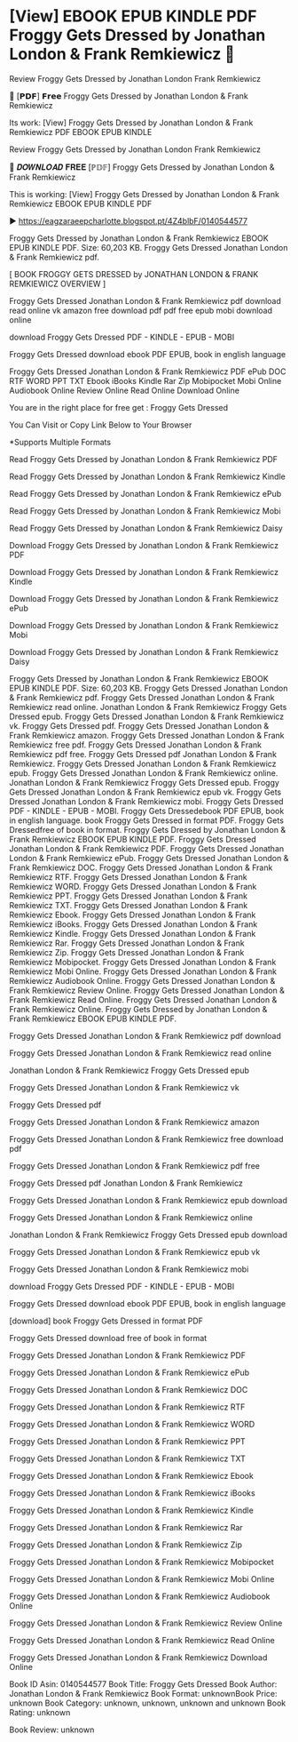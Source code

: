 # [View] EBOOK EPUB KINDLE PDF Froggy Gets Dressed by  Jonathan London &  Frank Remkiewicz 📝
Review Froggy Gets Dressed by Jonathan London Frank Remkiewicz

📙 [𝗣𝗗𝗙] 𝗙𝗿𝗲𝗲 Froggy Gets Dressed by Jonathan London & Frank Remkiewicz

Its work: [View] Froggy Gets Dressed by Jonathan London & Frank Remkiewicz PDF EBOOK EPUB KINDLE


Review Froggy Gets Dressed by Jonathan London Frank Remkiewicz

📝 𝑫𝑶𝑾𝑵𝑳𝑶𝑨𝑫 𝐅𝐑𝐄𝐄 [ℙ𝔻𝔽] Froggy Gets Dressed by Jonathan London & Frank Remkiewicz

This is working: [View] Froggy Gets Dressed by Jonathan London & Frank Remkiewicz EBOOK EPUB KINDLE PDF



▶ https://eagzaraeepcharlotte.blogspot.pt/4Z4blbF/0140544577



Froggy Gets Dressed by Jonathan London & Frank Remkiewicz EBOOK EPUB KINDLE PDF. Size: 60,203 KB. Froggy Gets Dressed Jonathan London & Frank Remkiewicz pdf.

[ BOOK FROGGY GETS DRESSED by JONATHAN LONDON & FRANK REMKIEWICZ OVERVIEW ]

Froggy Gets Dressed Jonathan London & Frank Remkiewicz pdf download read online vk amazon free download pdf pdf free epub mobi download online

download Froggy Gets Dressed PDF - KINDLE - EPUB - MOBI

Froggy Gets Dressed download ebook PDF EPUB, book in english language

Froggy Gets Dressed Jonathan London & Frank Remkiewicz PDF ePub DOC RTF WORD PPT TXT Ebook iBooks Kindle Rar Zip Mobipocket Mobi Online Audiobook Online Review Online Read Online Download Online

You are in the right place for free get : Froggy Gets Dressed

You Can Visit or Copy Link Below to Your Browser

*Supports Multiple Formats

Read Froggy Gets Dressed by Jonathan London & Frank Remkiewicz PDF

Read Froggy Gets Dressed by Jonathan London & Frank Remkiewicz Kindle

Read Froggy Gets Dressed by Jonathan London & Frank Remkiewicz ePub

Read Froggy Gets Dressed by Jonathan London & Frank Remkiewicz Mobi

Read Froggy Gets Dressed by Jonathan London & Frank Remkiewicz Daisy

Download Froggy Gets Dressed by Jonathan London & Frank Remkiewicz PDF

Download Froggy Gets Dressed by Jonathan London & Frank Remkiewicz Kindle

Download Froggy Gets Dressed by Jonathan London & Frank Remkiewicz ePub

Download Froggy Gets Dressed by Jonathan London & Frank Remkiewicz Mobi

Download Froggy Gets Dressed by Jonathan London & Frank Remkiewicz Daisy

Froggy Gets Dressed by Jonathan London & Frank Remkiewicz EBOOK EPUB KINDLE PDF. Size: 60,203 KB. Froggy Gets Dressed Jonathan London & Frank Remkiewicz pdf. Froggy Gets Dressed Jonathan London & Frank Remkiewicz read online. Jonathan London & Frank Remkiewicz Froggy Gets Dressed epub. Froggy Gets Dressed Jonathan London & Frank Remkiewicz vk. Froggy Gets Dressed pdf. Froggy Gets Dressed Jonathan London & Frank Remkiewicz amazon. Froggy Gets Dressed Jonathan London & Frank Remkiewicz free pdf. Froggy Gets Dressed Jonathan London & Frank Remkiewicz pdf free. Froggy Gets Dressed pdf Jonathan London & Frank Remkiewicz. Froggy Gets Dressed Jonathan London & Frank Remkiewicz epub. Froggy Gets Dressed Jonathan London & Frank Remkiewicz online. Jonathan London & Frank Remkiewicz Froggy Gets Dressed epub. Froggy Gets Dressed Jonathan London & Frank Remkiewicz epub vk. Froggy Gets Dressed Jonathan London & Frank Remkiewicz mobi. Froggy Gets Dressed PDF - KINDLE - EPUB - MOBI. Froggy Gets Dressedebook PDF EPUB, book in english language. book Froggy Gets Dressed in format PDF. Froggy Gets Dressedfree of book in format. Froggy Gets Dressed by Jonathan London & Frank Remkiewicz EBOOK EPUB KINDLE PDF. Froggy Gets Dressed Jonathan London & Frank Remkiewicz PDF. Froggy Gets Dressed Jonathan London & Frank Remkiewicz ePub. Froggy Gets Dressed Jonathan London & Frank Remkiewicz DOC. Froggy Gets Dressed Jonathan London & Frank Remkiewicz RTF. Froggy Gets Dressed Jonathan London & Frank Remkiewicz WORD. Froggy Gets Dressed Jonathan London & Frank Remkiewicz PPT. Froggy Gets Dressed Jonathan London & Frank Remkiewicz TXT. Froggy Gets Dressed Jonathan London & Frank Remkiewicz Ebook. Froggy Gets Dressed Jonathan London & Frank Remkiewicz iBooks. Froggy Gets Dressed Jonathan London & Frank Remkiewicz Kindle. Froggy Gets Dressed Jonathan London & Frank Remkiewicz Rar. Froggy Gets Dressed Jonathan London & Frank Remkiewicz Zip. Froggy Gets Dressed Jonathan London & Frank Remkiewicz Mobipocket. Froggy Gets Dressed Jonathan London & Frank Remkiewicz Mobi Online. Froggy Gets Dressed Jonathan London & Frank Remkiewicz Audiobook Online. Froggy Gets Dressed Jonathan London & Frank Remkiewicz Review Online. Froggy Gets Dressed Jonathan London & Frank Remkiewicz Read Online. Froggy Gets Dressed Jonathan London & Frank Remkiewicz Online. Froggy Gets Dressed by Jonathan London & Frank Remkiewicz EBOOK EPUB KINDLE PDF.

Froggy Gets Dressed Jonathan London & Frank Remkiewicz pdf download

Froggy Gets Dressed Jonathan London & Frank Remkiewicz read online

Jonathan London & Frank Remkiewicz Froggy Gets Dressed epub

Froggy Gets Dressed Jonathan London & Frank Remkiewicz vk

Froggy Gets Dressed pdf

Froggy Gets Dressed Jonathan London & Frank Remkiewicz amazon

Froggy Gets Dressed Jonathan London & Frank Remkiewicz free download pdf

Froggy Gets Dressed Jonathan London & Frank Remkiewicz pdf free

Froggy Gets Dressed pdf Jonathan London & Frank Remkiewicz

Froggy Gets Dressed Jonathan London & Frank Remkiewicz epub download

Froggy Gets Dressed Jonathan London & Frank Remkiewicz online

Jonathan London & Frank Remkiewicz Froggy Gets Dressed epub download

Froggy Gets Dressed Jonathan London & Frank Remkiewicz epub vk

Froggy Gets Dressed Jonathan London & Frank Remkiewicz mobi

download Froggy Gets Dressed PDF - KINDLE - EPUB - MOBI

Froggy Gets Dressed download ebook PDF EPUB, book in english language

[download] book Froggy Gets Dressed in format PDF

Froggy Gets Dressed download free of book in format

Froggy Gets Dressed Jonathan London & Frank Remkiewicz PDF

Froggy Gets Dressed Jonathan London & Frank Remkiewicz ePub

Froggy Gets Dressed Jonathan London & Frank Remkiewicz DOC

Froggy Gets Dressed Jonathan London & Frank Remkiewicz RTF

Froggy Gets Dressed Jonathan London & Frank Remkiewicz WORD

Froggy Gets Dressed Jonathan London & Frank Remkiewicz PPT

Froggy Gets Dressed Jonathan London & Frank Remkiewicz TXT

Froggy Gets Dressed Jonathan London & Frank Remkiewicz Ebook

Froggy Gets Dressed Jonathan London & Frank Remkiewicz iBooks

Froggy Gets Dressed Jonathan London & Frank Remkiewicz Kindle

Froggy Gets Dressed Jonathan London & Frank Remkiewicz Rar

Froggy Gets Dressed Jonathan London & Frank Remkiewicz Zip

Froggy Gets Dressed Jonathan London & Frank Remkiewicz Mobipocket

Froggy Gets Dressed Jonathan London & Frank Remkiewicz Mobi Online

Froggy Gets Dressed Jonathan London & Frank Remkiewicz Audiobook Online

Froggy Gets Dressed Jonathan London & Frank Remkiewicz Review Online

Froggy Gets Dressed Jonathan London & Frank Remkiewicz Read Online

Froggy Gets Dressed Jonathan London & Frank Remkiewicz Download Online

Book ID Asin: 0140544577
Book Title: Froggy Gets Dressed
Book Author: Jonathan London & Frank Remkiewicz
Book Format: unknownBook Price: unknown
Book Category: unknown, unknown, unknown and unknown
Book Rating: unknown

Book Review: unknown
